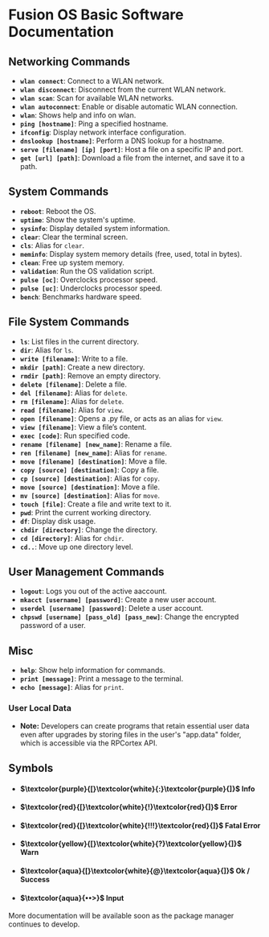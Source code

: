 # Fusion OS Basic Software Documentation

## Networking Commands
- **`wlan connect`**: Connect to a WLAN network.
- **`wlan disconnect`**: Disconnect from the current WLAN network.
- **`wlan scan`**: Scan for available WLAN networks.
- **`wlan autoconnect`**: Enable or disable automatic WLAN connection.
- **`wlan`**: Shows help and info on wlan.
- **`ping [hostname]`**: Ping a specified hostname.
- **`ifconfig`**: Display network interface configuration.
- **`dnslookup [hostname]`**: Perform a DNS lookup for a hostname.
- **`serve [filename] [ip] [port]`**: Host a file on a specific IP and port.
- **`get [url] [path]`**: Download a file from the internet, and save it to a path.

## System Commands
- **`reboot`**: Reboot the OS.
- **`uptime`**: Show the system's uptime.
- **`sysinfo`**: Display detailed system information.
- **`clear`**: Clear the terminal screen.
- **`cls`**: Alias for `clear`.
- **`meminfo`**: Display system memory details (free, used, total in bytes).
- **`clean`**: Free up system memory.
- **`validation`**: Run the OS validation script.
- **`pulse [oc]`**: Overclocks processor speed.
- **`pulse [uc]`**: Underclocks processor speed.
- **`bench`**: Benchmarks hardware speed.

## File System Commands
- **`ls`**: List files in the current directory.
- **`dir`**: Alias for `ls`.
- **`write [filename]`**: Write to a file.
- **`mkdir [path]`**: Create a new directory.
- **`rmdir [path]`**: Remove an empty directory.
- **`delete [filename]`**: Delete a file.
- **`del [filename]`**: Alias for `delete`.
- **`rm [filename]`**: Alias for `delete`.
- **`read [filename]`**: Alias for `view`.
- **`open [filename]`**: Opens a .py file, or acts as an alias for `view`.
- **`view [filename]`**: View a file’s content.
- **`exec [code]`**: Run specified code.
- **`rename [filename] [new_name]`**: Rename a file.
- **`ren [filename] [new_name]`**: Alias for `rename`.
- **`move [filename] [destination]`**: Move a file.
- **`copy [source] [destination]`**: Copy a file.
- **`cp [source] [destination]`**: Alias for `copy`.
- **`move [source] [destination]`**: Move a file.
- **`mv [source] [destination]`**: Alias for `move`.
- **`touch [file]`**: Create a file and write text to it.
- **`pwd`**: Print the current working directory.
- **`df`**: Display disk usage.
- **`chdir [directory]`**: Change the directory.
- **`cd [directory]`**: Alias for `chdir`.
- **`cd..`**: Move up one directory level.

## User Management Commands
- **`logout`**: Logs you out of the active aaccount.
- **`mkacct [username] [password]`**: Create a new user account.
- **`userdel [username] [password]`**: Delete a user account.
- **`chpswd [username] [pass_old] [pass_new]`**: Change the encrypted password of a user.

## Misc
- **`help`**: Show help information for commands.
- **`print [message]`**: Print a message to the terminal.
- **`echo [message]`**: Alias for `print`.

### User Local Data
- **Note:** Developers can create programs that retain essential user data even after upgrades by storing files in the user's "app.data" folder, which is accessible via the RPCortex API.

## Symbols
- #### $\textcolor{purple}{[}\textcolor{white}{:}\textcolor{purple}{]}$ Info
- #### $\textcolor{red}{[}\textcolor{white}{!}\textcolor{red}{]}$  Error
- #### $\textcolor{red}{[}\textcolor{white}{!!!}\textcolor{red}{]}$ Fatal Error
- #### $\textcolor{yellow}{[}\textcolor{white}{?}\textcolor{yellow}{]}$ Warn
- #### $\textcolor{aqua}{[}\textcolor{white}{@}\textcolor{aqua}{]}$ Ok / Success
- #### $\textcolor{aqua}{••>}$ Input
More documentation will be available soon as the package manager continues to develop.
